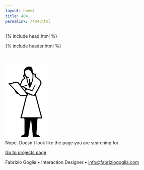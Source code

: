 ```yaml
---
layout: home4
title: 404
permalink: /404.html
---
```


{% include head.html %}

{% include header.html %}

<br>
<br>
<img src="/images/404.png" alt="404 img" height="239" width="138">
<br>
<div class="home-project-sub-title">
Nope.
Doesn't look like the page you are searching for.
</div>

<a href="http://fabriziogoglia.com" class="button">Go to projects page</a>


<div class="info">
Fabrizio Goglia • Interaction Designer • <a href="mailto:info@fabriziogoglia.com">info@fabriziogoglia.com
</div>
